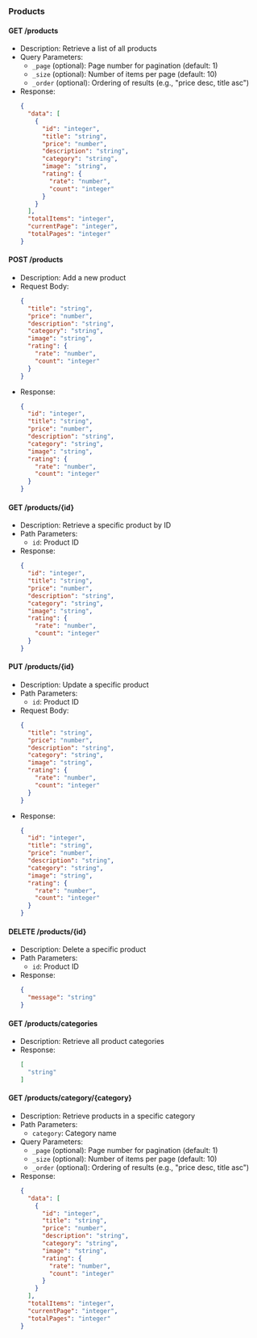 ### Products

#### GET /products
- Description: Retrieve a list of all products
- Query Parameters:
  - `_page` (optional): Page number for pagination (default: 1)
  - `_size` (optional): Number of items per page (default: 10)
  - `_order` (optional): Ordering of results (e.g., "price desc, title asc")
- Response: 
  ```json
  {
    "data": [
      {
        "id": "integer",
        "title": "string",
        "price": "number",
        "description": "string",
        "category": "string",
        "image": "string",
        "rating": {
          "rate": "number",
          "count": "integer"
        }
      }
    ],
    "totalItems": "integer",
    "currentPage": "integer",
    "totalPages": "integer"
  }
  ```

#### POST /products
- Description: Add a new product
- Request Body:
  ```json
  {
    "title": "string",
    "price": "number",
    "description": "string",
    "category": "string",
    "image": "string",
    "rating": {
      "rate": "number",
      "count": "integer"
    }
  }
  ```
- Response: 
  ```json
  {
    "id": "integer",
    "title": "string",
    "price": "number",
    "description": "string",
    "category": "string",
    "image": "string",
    "rating": {
      "rate": "number",
      "count": "integer"
    }
  }
  ```

#### GET /products/{id}
- Description: Retrieve a specific product by ID
- Path Parameters:
  - `id`: Product ID
- Response: 
  ```json
  {
    "id": "integer",
    "title": "string",
    "price": "number",
    "description": "string",
    "category": "string",
    "image": "string",
    "rating": {
      "rate": "number",
      "count": "integer"
    }
  }
  ```

#### PUT /products/{id}
- Description: Update a specific product
- Path Parameters:
  - `id`: Product ID
- Request Body:
  ```json
  {
    "title": "string",
    "price": "number",
    "description": "string",
    "category": "string",
    "image": "string",
    "rating": {
      "rate": "number",
      "count": "integer"
    }
  }
  ```
- Response: 
  ```json
  {
    "id": "integer",
    "title": "string",
    "price": "number",
    "description": "string",
    "category": "string",
    "image": "string",
    "rating": {
      "rate": "number",
      "count": "integer"
    }
  }
  ```

#### DELETE /products/{id}
- Description: Delete a specific product
- Path Parameters:
  - `id`: Product ID
- Response: 
  ```json
  {
    "message": "string"
  }
  ```

#### GET /products/categories
- Description: Retrieve all product categories
- Response: 
  ```json
  [
    "string"
  ]
  ```

#### GET /products/category/{category}
- Description: Retrieve products in a specific category
- Path Parameters:
  - `category`: Category name
- Query Parameters:
  - `_page` (optional): Page number for pagination (default: 1)
  - `_size` (optional): Number of items per page (default: 10)
  - `_order` (optional): Ordering of results (e.g., "price desc, title asc")
- Response: 
  ```json
  {
    "data": [
      {
        "id": "integer",
        "title": "string",
        "price": "number",
        "description": "string",
        "category": "string",
        "image": "string",
        "rating": {
          "rate": "number",
          "count": "integer"
        }
      }
    ],
    "totalItems": "integer",
    "currentPage": "integer",
    "totalPages": "integer"
  }
  ```